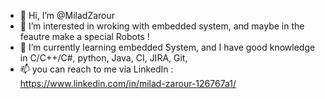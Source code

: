 - 👋 Hi, I’m @MiladZarour
- 👀 I’m interested in wroking with embedded system, and maybe in the feautre make a special Robots !
- 🌱 I’m currently learning embedded System, and I have good knowledge in C/C++/C#, python, Java, CI, JIRA, Git,
- 📫 you can reach to me via LinkedIn : https://www.linkedin.com/in/milad-zarour-126767a1/

<!---
MiladZarour/MiladZarour is a ✨ special ✨ repository because its `README.md` (this file) appears on your GitHub profile.
You can click the Preview link to take a look at your changes.
--->
